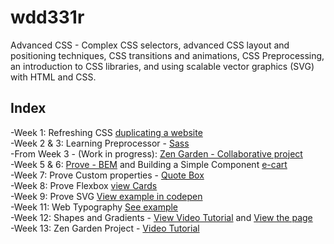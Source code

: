 # wdd331r
Advanced CSS -
Complex CSS selectors, advanced CSS layout and positioning techniques, CSS transitions and animations, CSS Preprocessing, an introduction to CSS libraries, and using scalable vector graphics (SVG) with HTML and CSS.

## Index
-Week 1: Refreshing CSS [duplicating a website](https://bykarol.github.io/wdd331r/week1/week1.html)  
-Week 2 & 3: Learning Preprocessor - [Sass](https://bykarol.github.io/wdd331r/week3/sassProject/scss-demo.html)  
-From Week 3 - (Work in progress): [Zen Garden - Collaborative project](https://github.com/pnyamuda/Zen-Garden)  
-Week 5 & 6: [Prove - BEM](https://bykarol.github.io/wdd331r/week5/index.html) and Building a Simple Component [e-cart](file:///C:/Users/DELL/OneDrive/Documentos/BYUI/Advanced-CSS-WDD331R/wdd331r/week5/index-v2.html)  
-Week 7: Prove Custom properties - [Quote Box](https://bykarol.github.io/wdd331r/week7/index.html)  
-Week 8: Prove Flexbox [view Cards](https://bykarol.github.io/wdd331r/Week8/index.html)  
-Week 9: Prove SVG [View example in codepen](https://codepen.io/bykarol/pen/wvmMPRL)  
-Week 11: Web Typography [See example](https://bykarol.github.io/wdd331r/week11/indexProve.html)  
-Week 12: Shapes and Gradients - [View Video Tutorial](https://youtu.be/21fSYkJMsu8) and [View the page](https://bykarol.github.io/wdd331r/week12/)   
-Week 13: Zen Garden Project - [Video Tutorial](https://youtu.be/LJwEIORwoX8)  

